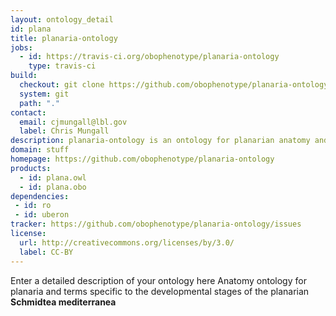 ```yaml
---
layout: ontology_detail
id: plana
title: planaria-ontology
jobs:
  - id: https://travis-ci.org/obophenotype/planaria-ontology
    type: travis-ci
build:
  checkout: git clone https://github.com/obophenotype/planaria-ontology.git
  system: git
  path: "."
contact:
  email: cjmungall@lbl.gov
  label: Chris Mungall
description: planaria-ontology is an ontology for planarian anatomy and developmental stages of __S.med__
domain: stuff
homepage: https://github.com/obophenotype/planaria-ontology
products:
  - id: plana.owl
  - id: plana.obo
dependencies:
 - id: ro
 - id: uberon
tracker: https://github.com/obophenotype/planaria-ontology/issues
license:
  url: http://creativecommons.org/licenses/by/3.0/
  label: CC-BY
---
```


Enter a detailed description of your ontology here
Anatomy ontology for planaria and terms specific to the developmental stages of the planarian __Schmidtea mediterranea__
